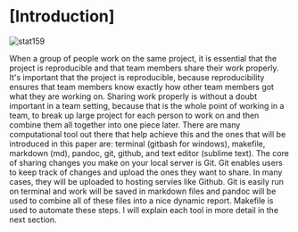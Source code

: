 
<h1>[Introduction]</h1>

![stat159](../images/stat159-logo.png)

<p>When a group of people work on the same project, it is essential that the project is reproducible
and that team members share their work properly.  It's important that the project is reproducible,
because reproducibility ensures that team members know exactly how other team members got what
they are working on.  Sharing work properly is without a doubt important in a team setting, because
that is the whole point of working in a team, to break up large project for each person to work on and
then combine them all together into one piece later.  There are many computational tool out there
that help achieve this and the ones that will be introduced in this paper are:
terminal (gitbash for windows), makefile, markdown (md), pandoc, git,
github, and text editor (sublime text).  The core of sharing changes you make on your local server
is Git.  Git enables users to keep track of changes and upload the ones they want to share.
In many cases, they will be uploaded to hosting servies like Github.  Git is easily run on terminal
and work will be saved in markdown files and pandoc will be used to combine all of these files
into a nice dynamic report.  Makefile is used to automate these steps.  I will explain each tool
in more detail in the next section.</p>